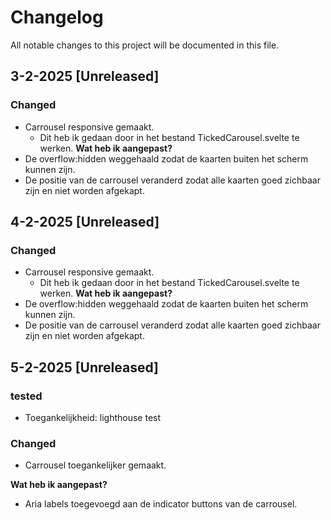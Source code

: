 # Changelog

All notable changes to this project will be documented in this file.

## 3-2-2025 [Unreleased]

### Changed
- Carrousel responsive gemaakt. 
    - Dit heb ik gedaan door in het bestand TickedCarousel.svelte te werken. 
**Wat heb ik aangepast?** 
- De overflow:hidden weggehaald zodat de kaarten buiten het scherm kunnen zijn. 
- De positie van de carrousel veranderd zodat alle kaarten goed zichbaar zijn en niet worden afgekapt. 



## 4-2-2025 [Unreleased]

### Changed
- Carrousel responsive gemaakt. 
    - Dit heb ik gedaan door in het bestand TickedCarousel.svelte te werken. 
**Wat heb ik aangepast?** 
- De overflow:hidden weggehaald zodat de kaarten buiten het scherm kunnen zijn. 
- De positie van de carrousel veranderd zodat alle kaarten goed zichbaar zijn en niet worden afgekapt. 


## 5-2-2025 [Unreleased]
### tested
- Toegankelijkheid: lighthouse test 
 
### Changed
- Carrousel toegankelijker gemaakt. 

**Wat heb ik aangepast?** 
- Aria labels toegevoegd aan de indicator buttons van de carrousel. 





